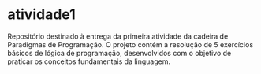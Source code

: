 # atividade1
Repositório destinado à entrega da primeira atividade da cadeira de Paradigmas de Programação. O projeto contém a resolução de 5 exercícios básicos de lógica de programação, desenvolvidos com o objetivo de praticar os conceitos fundamentais da linguagem.
